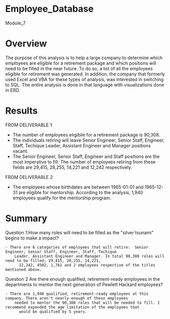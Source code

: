# Employee_Database
Module_7

# Overview

 The purpose of this analysis is to help a large company to determine which employees are eligible for a retirement package and
 which positions will need to be filled in the near future. To do so, a list of all the employees eligible for retirement 
 was generated. In addition, the company that formerly used Excel and VBA for these types of analysis, was interested 
 in switching to SQL. The entire analysis is done in that language with visualizations done in ERD.
 
# Results

 FROM DELIVERABLE 1
 
  - The number of employees eligibile for a retirement package is 90,308.
  - The individuals retiring will leave Senior Engineer, Senior Staff, Engineer, Staff, Techique Leader, Assistant
      Engineer and Manager positions vacant. 
  - The Senior Engineer, Senior Staff, Engineer and Staff positions are the most imperative to fill. The number of
      employees retiring from these fields are 29,415, 28,255, 14,221 and 12,242 respectively. 
  
 FROM DELIVERABLE 2
 
  - The employees whose birthdates are between 1965-01-01 and 1965-12-31 are eligible for mentorship. 
  According to the analysis, 1,940 employees qualify for the mentorship program.
  
# Summary

 Question 1:How many roles will need to be filled as the "silver tsunami" begins to make a impact? 
 
    - There are 6 categories of employees that will retire:  Senior Engineer, Senior Staff, Engineer, Staff, Techique 
        Leader, Assistant Engineer and Manager. In total 90,308 roles will need to be filled; 29,415, 28,255, 14,221,
          12,242, 4502, 1,761 and 2 employees respective of the titles mentioned above. 
          
Question 2 Are there enough qualified, retirement-ready employees in the departments to mentor the next generation of Pewlett Hackard employees?

    - There are 1,940 qualified, retirement-ready employees at this company. There aren't nearly enough of these employees
        needed to mentor the 90,308 roles that will be needed to fill. I recommend expanded the age limitation of the employees that 
          would be qualified by 5 years. 
